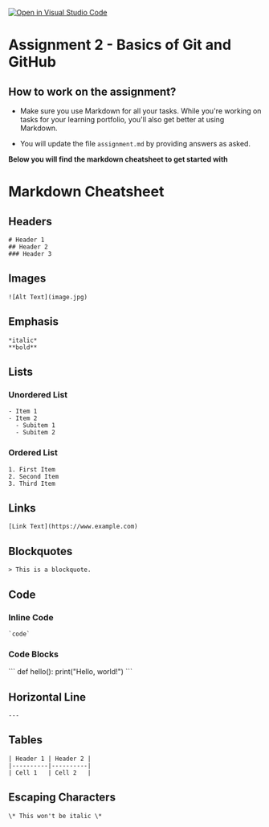 [![Open in Visual Studio Code](https://classroom.github.com/assets/open-in-vscode-2e0aaae1b6195c2367325f4f02e2d04e9abb55f0b24a779b69b11b9e10269abc.svg)](https://classroom.github.com/online_ide?assignment_repo_id=15924056&assignment_repo_type=AssignmentRepo)

# Assignment 2 - Basics of Git and GitHub

## How to work on the assignment? 

- Make sure you use Markdown for all your tasks. While you're working on tasks for your learning portfolio, you'll also get better at using Markdown.

- You will update the file ```assignment.md``` by providing answers as asked. 

**Below you will find the markdown cheatsheet to get started with**


# Markdown Cheatsheet

## Headers
```
# Header 1
## Header 2
### Header 3
```
## Images
```
![Alt Text](image.jpg) 
```
## Emphasis
```
*italic*
**bold**
```
## Lists

### Unordered List
```
- Item 1
- Item 2
  - Subitem 1
  - Subitem 2
```
### Ordered List
```
1. First Item
2. Second Item
3. Third Item
```
## Links
```
[Link Text](https://www.example.com)
```

## Blockquotes
```
> This is a blockquote.
```
## Code

### Inline Code
```
`code` 
```
### Code Blocks

\```
def hello():
    print("Hello, world!")
\```

## Horizontal Line
```
---
```
## Tables
```
| Header 1 | Header 2 |
|----------|----------|
| Cell 1   | Cell 2   |
```
## Escaping Characters
```
\* This won't be italic \*
```
